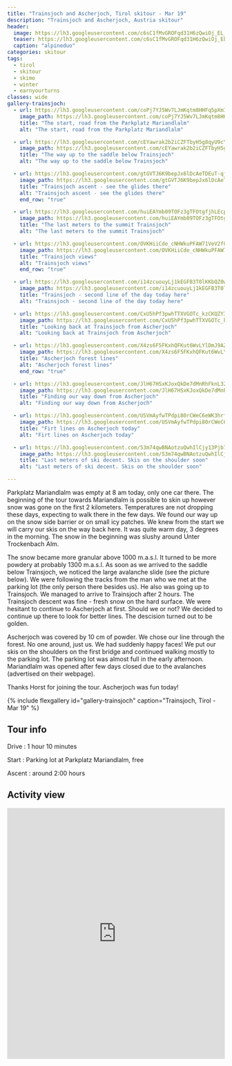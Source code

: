 ```yaml
---
title: "Trainsjoch and Ascherjoch, Tirol skitour - Mar 19"
description: "Trainsjoch and Ascherjoch, Austria skitour"
header:
  image: https://lh3.googleusercontent.com/c6sC1fMvGROFqd31H6zQwiOj_EL_vF0hHKMbzt4eWhVJdrDEJcnAW7_UglbjpHj13Q058vVfwCw9Dk16RGvDfqV6zgNN6JRmSks7wvYN6Iik7-jY_6KIKt9dNb_CufhhFYlhZ7AeHyadGIEGYN7alNJToxhOJd1mJm-Os1szQF1nuHwmLxkYvKjteAZb9M-RzOvTno6kElfyUsg3zGF_ydC8XZlt0GJG_cBvjE5p1fKmhXqFE1W7gugvClqzy6wGbZWEATrkH2RkyLYp5IJJh9l68zBMMNoUKS8qIp67IeGDgW20iskg6SVT1NrmPFsRZg6KbfBBPfSE0_m3PfLkYydyK9hVuHKFwZ5cI7VyEmDF-p7exhgxKMcrD01JWgdsnq8qhCgld6clgopoBg8ihtwTHN0yUqibQ5SNeV-x--6JiGepQ_4S4YLtAz7YUnCEndTl0xMF6_OpzvHbQd7M7IaWr_CCJQZWvVAl0WI2KUrmdhdhWZv8FLTC4IPYaoyKp3rsEFqjQh52FKHOvjo_r-qoHQhPvAOibKY9eifRPJvMseDT7JiX_1MPCYn_qQWsxB9XH0GDpoEkosTSQYbAG_9qqGWxWGM6knYwXeiCeNVCut5W2mb2VrboEaM2yo0AxyV9rJTFO-9dCcLIFkZeSHOYnxR8OmLevWhDJIX32nY5vbv_SfesAma-eMrxMjd_dgBhnmH5m9CWqnSY4U-VjmekVw=w2016-h1512-no
  teaser: https://lh3.googleusercontent.com/c6sC1fMvGROFqd31H6zQwiOj_EL_vF0hHKMbzt4eWhVJdrDEJcnAW7_UglbjpHj13Q058vVfwCw9Dk16RGvDfqV6zgNN6JRmSks7wvYN6Iik7-jY_6KIKt9dNb_CufhhFYlhZ7AeHyadGIEGYN7alNJToxhOJd1mJm-Os1szQF1nuHwmLxkYvKjteAZb9M-RzOvTno6kElfyUsg3zGF_ydC8XZlt0GJG_cBvjE5p1fKmhXqFE1W7gugvClqzy6wGbZWEATrkH2RkyLYp5IJJh9l68zBMMNoUKS8qIp67IeGDgW20iskg6SVT1NrmPFsRZg6KbfBBPfSE0_m3PfLkYydyK9hVuHKFwZ5cI7VyEmDF-p7exhgxKMcrD01JWgdsnq8qhCgld6clgopoBg8ihtwTHN0yUqibQ5SNeV-x--6JiGepQ_4S4YLtAz7YUnCEndTl0xMF6_OpzvHbQd7M7IaWr_CCJQZWvVAl0WI2KUrmdhdhWZv8FLTC4IPYaoyKp3rsEFqjQh52FKHOvjo_r-qoHQhPvAOibKY9eifRPJvMseDT7JiX_1MPCYn_qQWsxB9XH0GDpoEkosTSQYbAG_9qqGWxWGM6knYwXeiCeNVCut5W2mb2VrboEaM2yo0AxyV9rJTFO-9dCcLIFkZeSHOYnxR8OmLevWhDJIX32nY5vbv_SfesAma-eMrxMjd_dgBhnmH5m9CWqnSY4U-VjmekVw=w800-h300-no
  caption: "alpineduo"
categories: skitour
tags:
  - tirol
  - skitour
  - skimo
  - winter
  - earnyourturns
classes: wide
gallery-trainsjoch:
  - url: https://lh3.googleusercontent.com/coPj7YJ5Wv7LJmKqtm8HHFq5pXmI2yssku8hCb4CR91wyWiN781tV5u6zQ-wfSH3R1_IcQ-4qACsLGFmhXC2mUoj2LN9tSycRVZYnoKz4imIJsB03PsI2ZwGzukysH23k0NoCI5IMYzbbhpmL5UBsVNAosA4vXRJ4sgd_UFshpd-j9gBRWSt_8cfWvPvQlmRdU5JV0qUvjb5UV6STZYzbzGYnDm3P5v07tie954UA-NEIMRnOxb-w6qWlM6JDtbsFo9Sw8-4upgrzkTN-FUHMjr6xlG2ofSe2Tupa-LvdX4CraMfxT73j1jm52MnPa9poMMwY5suIo5Gv2CLfTIMj9-uz1Vxv7jiwrplwBvNV-FHAQfMEE9QF1fnuh_m1sFPYAWwscAdVvyjH400dH3JrdOvg3j-EZXoLdk_0wqA8Ji_t51MwW6Eb_eMdXBFVYzI6emPxnBeY7egTsKxjUTM3KCM8m2cYzjSFEVFTpnK04ItVDEO_FEWnPlCf0mREk8k2-MqHywbNXHfCO7-mjMKna-gWM1xq8puRY5D5eoCI0Z-0rFz-RQ8sDo0OA-ia8dmmsdLbw6TwbioTauMfCcvVLQ6jOEA-fmtum2JyNaILNC_CJEnl8nSd0NlJwUOUMSEWVaK4TW796Su2PzUrgsy4aAyrBf1-RofLU0XYDTM9ShtjnLTqll_ufPy1Q7GFv1EH5W-mUyRO9PDxJsPs9duw9tHPA=w1156-h1540-no
    image_path: https://lh3.googleusercontent.com/coPj7YJ5Wv7LJmKqtm8HHFq5pXmI2yssku8hCb4CR91wyWiN781tV5u6zQ-wfSH3R1_IcQ-4qACsLGFmhXC2mUoj2LN9tSycRVZYnoKz4imIJsB03PsI2ZwGzukysH23k0NoCI5IMYzbbhpmL5UBsVNAosA4vXRJ4sgd_UFshpd-j9gBRWSt_8cfWvPvQlmRdU5JV0qUvjb5UV6STZYzbzGYnDm3P5v07tie954UA-NEIMRnOxb-w6qWlM6JDtbsFo9Sw8-4upgrzkTN-FUHMjr6xlG2ofSe2Tupa-LvdX4CraMfxT73j1jm52MnPa9poMMwY5suIo5Gv2CLfTIMj9-uz1Vxv7jiwrplwBvNV-FHAQfMEE9QF1fnuh_m1sFPYAWwscAdVvyjH400dH3JrdOvg3j-EZXoLdk_0wqA8Ji_t51MwW6Eb_eMdXBFVYzI6emPxnBeY7egTsKxjUTM3KCM8m2cYzjSFEVFTpnK04ItVDEO_FEWnPlCf0mREk8k2-MqHywbNXHfCO7-mjMKna-gWM1xq8puRY5D5eoCI0Z-0rFz-RQ8sDo0OA-ia8dmmsdLbw6TwbioTauMfCcvVLQ6jOEA-fmtum2JyNaILNC_CJEnl8nSd0NlJwUOUMSEWVaK4TW796Su2PzUrgsy4aAyrBf1-RofLU0XYDTM9ShtjnLTqll_ufPy1Q7GFv1EH5W-mUyRO9PDxJsPs9duw9tHPA=w300-h400-no
    title: "The start, road from the Parkplatz Mariandlalm"
    alt: "The start, road from the Parkplatz Mariandlalm"

  - url: https://lh3.googleusercontent.com/cEYawrak2b2iCZFTbyH5g8qyU9cYEk9C2tmLExFGrsypRGy70CKSmbBnW2iMAls1C3xFzSvV77wA8O9AZ-8NYUPioGPu-bq0_Jf6eBvYk9WyZo0fgXWRRTPyUcNxwNmlHtqJijWGZ5jcJepwLUHuJL9Wkz35AByssd0okVFeCTCY_CoX3rvGwkFojIRo9vlOJe_UU1z-X4WPzv5GEr_5rAbcaR2oZqX-0K9Out5-TE2TufZjW6y1NALsvGDOfOw1IQfmfti7lsaqLa7-moKzsUbFDoiIoMOePOuplPcRzFfdxFM8A6zBTOJAqp8_HZkHtYC3FtgsxqUVMug-IEPYJ-MZEypbMbH2Nf77yEzfKJ86iPLwl8530fSzawwGKPrOEck-zauJycV8FZaICRRjHPoaNb37YkGewmqa4wSb4_cVio7mxXnTyomlmL_C-RQifac8ePyyE1QcqHgC7WN77Anb3XlAjt_XwT5mOtSdCfCeL96NwU1JRTr1mA1VKNc3UUtLXQxovReehc4x4mtooW-WKRvLMZ8tvJK4H34QVjdR6RE-jPMLF6oGfgBF8Aw7qh2nyNJ8aFMPaZvRsVFeQ0dSv-_FOiMl7EsqC8AYQlvdw6ApWp5SuRsBPGeySqmVZG1T4mr0H-CL90JsPvRsSq7YZxqPm3Gi=w1156-h1540-no
    image_path: https://lh3.googleusercontent.com/cEYawrak2b2iCZFTbyH5g8qyU9cYEk9C2tmLExFGrsypRGy70CKSmbBnW2iMAls1C3xFzSvV77wA8O9AZ-8NYUPioGPu-bq0_Jf6eBvYk9WyZo0fgXWRRTPyUcNxwNmlHtqJijWGZ5jcJepwLUHuJL9Wkz35AByssd0okVFeCTCY_CoX3rvGwkFojIRo9vlOJe_UU1z-X4WPzv5GEr_5rAbcaR2oZqX-0K9Out5-TE2TufZjW6y1NALsvGDOfOw1IQfmfti7lsaqLa7-moKzsUbFDoiIoMOePOuplPcRzFfdxFM8A6zBTOJAqp8_HZkHtYC3FtgsxqUVMug-IEPYJ-MZEypbMbH2Nf77yEzfKJ86iPLwl8530fSzawwGKPrOEck-zauJycV8FZaICRRjHPoaNb37YkGewmqa4wSb4_cVio7mxXnTyomlmL_C-RQifac8ePyyE1QcqHgC7WN77Anb3XlAjt_XwT5mOtSdCfCeL96NwU1JRTr1mA1VKNc3UUtLXQxovReehc4x4mtooW-WKRvLMZ8tvJK4H34QVjdR6RE-jPMLF6oGfgBF8Aw7qh2nyNJ8aFMPaZvRsVFeQ0dSv-_FOiMl7EsqC8AYQlvdw6ApWp5SuRsBPGeySqmVZG1T4mr0H-CL90JsPvRsSq7YZxqPm3Gi=w300-h400-no
    title: "The way up to the saddle below Trainsjoch"
    alt: "The way up to the saddle below Trainsjoch"

  - url: https://lh3.googleusercontent.com/gtGVTJ6K9bepJx6lDcAeTDEuT-qjdgebPtlOrJKyNLpfV5TI3BPiFIPj_IdzPHZ4_i04a2Zp6kU88xtjEJYitD5X6z5nKirpImh4ueMhjHfmnVfcoiFAxuA_ReQfX1D1Itt8NyhB_YXn49-uB6YwaQZAQxEmA9OJD6k9tXcG73LMZDp7iZoWbcl-3j0hSACtkVsxNmC_NwH1aCTEeW2Jtfbu-zBhmUbZGNnTMsJ2mle2uuEHJyGmqdVg6DGJkYEaUTMByTV5vtHZE3r5YoLkP8WQj4LruaCCMdg9KRGXJbpLsPEB5vr86CA0Bwc5rdE4TyeLfnJWRmf5bi2hieJyIj3rN8PeEs0onDgEaCWrmKt6KV2hbniEdpzfgSkQ8RSzh46oaL_CekCrIrXsyhQVgIY1Xi-u4IV7YydONyEg5jASSHgP2th_ZA2OG7FQ4YjKTmQEarvELf_2b61UFKo7A2WicI_-NcvQhXEMUTwj3cKG5CTU0WWMkevRM8Pa4eKA_aPy5IjzcJYxg4TDwyjQKgEItw_SdGJMj1mN7F-0lc0Npuc4UFchUJYNpBgLBPzRHtYAvLcz-bsCQRodb4SRk3jUMIA-EYlNLm15eS_NGiTiSKPKKzUrw1bYjEn-vq5kgM9O_sGe-cUGAm8tXDpGp9kj3jAAWwKgHC54h3IwVJTBcJOaoNoImVtd9jIr3zBu1rfSAylvEHI9Or3gJf4-qJ7bSQ=w1156-h1540-no
    image_path: https://lh3.googleusercontent.com/gtGVTJ6K9bepJx6lDcAeTDEuT-qjdgebPtlOrJKyNLpfV5TI3BPiFIPj_IdzPHZ4_i04a2Zp6kU88xtjEJYitD5X6z5nKirpImh4ueMhjHfmnVfcoiFAxuA_ReQfX1D1Itt8NyhB_YXn49-uB6YwaQZAQxEmA9OJD6k9tXcG73LMZDp7iZoWbcl-3j0hSACtkVsxNmC_NwH1aCTEeW2Jtfbu-zBhmUbZGNnTMsJ2mle2uuEHJyGmqdVg6DGJkYEaUTMByTV5vtHZE3r5YoLkP8WQj4LruaCCMdg9KRGXJbpLsPEB5vr86CA0Bwc5rdE4TyeLfnJWRmf5bi2hieJyIj3rN8PeEs0onDgEaCWrmKt6KV2hbniEdpzfgSkQ8RSzh46oaL_CekCrIrXsyhQVgIY1Xi-u4IV7YydONyEg5jASSHgP2th_ZA2OG7FQ4YjKTmQEarvELf_2b61UFKo7A2WicI_-NcvQhXEMUTwj3cKG5CTU0WWMkevRM8Pa4eKA_aPy5IjzcJYxg4TDwyjQKgEItw_SdGJMj1mN7F-0lc0Npuc4UFchUJYNpBgLBPzRHtYAvLcz-bsCQRodb4SRk3jUMIA-EYlNLm15eS_NGiTiSKPKKzUrw1bYjEn-vq5kgM9O_sGe-cUGAm8tXDpGp9kj3jAAWwKgHC54h3IwVJTBcJOaoNoImVtd9jIr3zBu1rfSAylvEHI9Or3gJf4-qJ7bSQ=w300-h400-no
    title: "Trainsjoch ascent - see the glides there"
    alt: "Trainsjoch ascent - see the glides there"
    end_row: "true"

  - url: https://lh3.googleusercontent.com/huiEAYmb09TOFz3gTFOtgfjhLEcp6nzeMFYLX-gKhkmrGulXKQU2buA0F6VGSLEeoCGJqTJEZDR8nHKb8zAa-lvQ8YL4hhHupBqEY-wQsDGnCaLgqTCJ15bsK-NzJLV4XGQk4raZmIsecP49wqIjg5vQdIqQKzAFS-aSGMK0UCTO4hBcSplYOPeNh3sZSgbEutZLKj9N3EMCMEJ2CBvYOPNYaeqIDlA2itFCLuuwyuuO7uPI_igqf4S40RzCHJO0qp6quAZwiCC47COVCuZc2H3R2z27VUwVQ2wpqWi7wo8n1k_nSqFeyLlJx75rvLA39ujAfZBblHZmVzVHA9jx-trSa7vo4mYtau3FnAHK1YwCy1jpA87y5W-LVJxwQQVqENrkxLDt2zHvjZYlZl5vuDM2R2xzGR9mkq-CHsfZMax7H6WZpOyH5oS2TO51B_KxFfdH21qLo-E4k1qdk3W5pD4WDKfwcdhabKg3YSO1FvJziWBAEoI-Bv5mmMXwPu8keXWHGsmgz64hzELBTCSm810jCnrQXww8T4Xkt5pxufYqaVUetbmz-Qvmq2dvWvBmm15Z2gJRQRVQ1jIPhJdAWC09U0RH0ARb19PnLdZBYnQERR_Ay-oYxdMsGAVpVID3CBEEuoQyx3WRN_koWATcHBYzQkSs0uh_wyilT9lXKgVh7mAG5PZhkE2G6IucDhFJ4d0ZKFn0TPyMuz23k45ryhbDXA=w2054-h1542-no
    image_path: https://lh3.googleusercontent.com/huiEAYmb09TOFz3gTFOtgfjhLEcp6nzeMFYLX-gKhkmrGulXKQU2buA0F6VGSLEeoCGJqTJEZDR8nHKb8zAa-lvQ8YL4hhHupBqEY-wQsDGnCaLgqTCJ15bsK-NzJLV4XGQk4raZmIsecP49wqIjg5vQdIqQKzAFS-aSGMK0UCTO4hBcSplYOPeNh3sZSgbEutZLKj9N3EMCMEJ2CBvYOPNYaeqIDlA2itFCLuuwyuuO7uPI_igqf4S40RzCHJO0qp6quAZwiCC47COVCuZc2H3R2z27VUwVQ2wpqWi7wo8n1k_nSqFeyLlJx75rvLA39ujAfZBblHZmVzVHA9jx-trSa7vo4mYtau3FnAHK1YwCy1jpA87y5W-LVJxwQQVqENrkxLDt2zHvjZYlZl5vuDM2R2xzGR9mkq-CHsfZMax7H6WZpOyH5oS2TO51B_KxFfdH21qLo-E4k1qdk3W5pD4WDKfwcdhabKg3YSO1FvJziWBAEoI-Bv5mmMXwPu8keXWHGsmgz64hzELBTCSm810jCnrQXww8T4Xkt5pxufYqaVUetbmz-Qvmq2dvWvBmm15Z2gJRQRVQ1jIPhJdAWC09U0RH0ARb19PnLdZBYnQERR_Ay-oYxdMsGAVpVID3CBEEuoQyx3WRN_koWATcHBYzQkSs0uh_wyilT9lXKgVh7mAG5PZhkE2G6IucDhFJ4d0ZKFn0TPyMuz23k45ryhbDXA=w400-h300-no
    title: "The last meters to the summit Trainsjoch"
    alt: "The last meters to the summit Trainsjoch"

  - url: https://lh3.googleusercontent.com/OVKHiiCde_cNHWkuPFAW71VeV2fGaQ80W7XAjrrJVYttB6MGQ7SNefOhK3dLXyTSCW5evYp2sRrhqCEDn1FkpEAmnf2xQkEt_BbCaDtQlJs6_nQ-gdybFr6ZwE_yJKTUuEYZn2ScDi1472KeS9ingMI3Sq2u0yOwaGFXfhDxYndXd5HsFvEEqCtDoN80QPAE_QUClPilY8JnzxAgbA_KAMRKFbk6kJ68IQMQwUjtYlFD2rwVh9lkx8EY2WLyirYqMLpMqdSMfoyr6wixGWP_Ksnxj88-Fa9AiG_XmnSqrmjnGYpFjEG3PdI9PNix40j1PluXgM55bBO8rVwGLSreWWPaf36McYWPMW1CW594fESCkaDIkSwDtVIF4gFuCV72McSpKm3mH_mApMpaNhYwH82VF6YlCClwO62zneDMua5WN-rYZ2no3AId9gN8J0VEYxACdBVde5-97k9oRSPKNGTqA9YaQmzd3DJXj4lzrF8wCYkfBa-SzWH3yN8ExQD-nbPGZhAV1T4WguUgSvLIaNPmOcMcczr1P3YKQzJRRTW1u2U7wlCqBrHBxrxPW0tPei1OHsmUbjggTIAldfqWFhqz-BzylOV8uR27qCd13OuYC313QJtanbsfvJtz7hOB499Jp12phv_AQwxjofU2sDCbVpKG81FZ17HS_vDG9ALK7LqWRsmEvvmrhEkwW2C0fAaZaQdDNyA6aUtdxALuUC9B3A=w2736-h1110-no
    image_path: https://lh3.googleusercontent.com/OVKHiiCde_cNHWkuPFAW71VeV2fGaQ80W7XAjrrJVYttB6MGQ7SNefOhK3dLXyTSCW5evYp2sRrhqCEDn1FkpEAmnf2xQkEt_BbCaDtQlJs6_nQ-gdybFr6ZwE_yJKTUuEYZn2ScDi1472KeS9ingMI3Sq2u0yOwaGFXfhDxYndXd5HsFvEEqCtDoN80QPAE_QUClPilY8JnzxAgbA_KAMRKFbk6kJ68IQMQwUjtYlFD2rwVh9lkx8EY2WLyirYqMLpMqdSMfoyr6wixGWP_Ksnxj88-Fa9AiG_XmnSqrmjnGYpFjEG3PdI9PNix40j1PluXgM55bBO8rVwGLSreWWPaf36McYWPMW1CW594fESCkaDIkSwDtVIF4gFuCV72McSpKm3mH_mApMpaNhYwH82VF6YlCClwO62zneDMua5WN-rYZ2no3AId9gN8J0VEYxACdBVde5-97k9oRSPKNGTqA9YaQmzd3DJXj4lzrF8wCYkfBa-SzWH3yN8ExQD-nbPGZhAV1T4WguUgSvLIaNPmOcMcczr1P3YKQzJRRTW1u2U7wlCqBrHBxrxPW0tPei1OHsmUbjggTIAldfqWFhqz-BzylOV8uR27qCd13OuYC313QJtanbsfvJtz7hOB499Jp12phv_AQwxjofU2sDCbVpKG81FZ17HS_vDG9ALK7LqWRsmEvvmrhEkwW2C0fAaZaQdDNyA6aUtdxALuUC9B3A=w400-h300-no
    title: "Trainsjoch views"
    alt: "Trainsjoch views"
    end_row: "true"

  - url: https://lh3.googleusercontent.com/i14zcuouyLj1kEGFB3T0lKKbQZ0we_qG5O8wdaxSUMNfdfVous7o4bShy6jZZE_c8smlFfhV9eSKQkV05oB7kPPDglnWB7g_IvgKXEsbCw4E5Ywl26MaRAzFCPHiBxhTXuyBH3BvNjYpihwc7bHufdnUvjbLCNO4Zj9_U6J7L3ggyQstOyDclmAHEvwv8UK3yxk8tnldMGKUaUyqnvW8Pu1HvqurKg_IJkjdqOQBkIKprLaVP99EU-jMy8xieQ-tI157cSGHjcMJK01bmwCL_d_1WY_gHd1f5njoEWE9zG5h9AqxvULblFQCcOmdRTj1wZGED5wWNpKjjKZR4w1YNhGkxDmnTOOK6puVkh3KPbQM80yzGHUA1pDXKhEIoN83hjdWQIPzIz_YSIvMH1e2X413olE3H1MGHeW3Zyywizp6mqKxR_oa8mOYViw50apGQ1TFPhzME7VlQnED8rS8jJX_TaiskYZJ_rGWJ6BPZsYL6yZP35Cev4tA7auq5IHHNHey7FuPB1CfeQqbn7IWrrGN5Gct_3XpdgJ-_Y1gyeielBXaqJKZvM0Fv9YKnKq9_NH1ZoHnkbxwQlDYkKAKCSL5d6xmJTF_otk2bEHaZrEBvLp-vE5klOMkj8ycMv8qOPpH3pUyRPpdcdUYjp8wrvGTgTS0O7Nl=w1156-h1540-no
    image_path: https://lh3.googleusercontent.com/i14zcuouyLj1kEGFB3T0lKKbQZ0we_qG5O8wdaxSUMNfdfVous7o4bShy6jZZE_c8smlFfhV9eSKQkV05oB7kPPDglnWB7g_IvgKXEsbCw4E5Ywl26MaRAzFCPHiBxhTXuyBH3BvNjYpihwc7bHufdnUvjbLCNO4Zj9_U6J7L3ggyQstOyDclmAHEvwv8UK3yxk8tnldMGKUaUyqnvW8Pu1HvqurKg_IJkjdqOQBkIKprLaVP99EU-jMy8xieQ-tI157cSGHjcMJK01bmwCL_d_1WY_gHd1f5njoEWE9zG5h9AqxvULblFQCcOmdRTj1wZGED5wWNpKjjKZR4w1YNhGkxDmnTOOK6puVkh3KPbQM80yzGHUA1pDXKhEIoN83hjdWQIPzIz_YSIvMH1e2X413olE3H1MGHeW3Zyywizp6mqKxR_oa8mOYViw50apGQ1TFPhzME7VlQnED8rS8jJX_TaiskYZJ_rGWJ6BPZsYL6yZP35Cev4tA7auq5IHHNHey7FuPB1CfeQqbn7IWrrGN5Gct_3XpdgJ-_Y1gyeielBXaqJKZvM0Fv9YKnKq9_NH1ZoHnkbxwQlDYkKAKCSL5d6xmJTF_otk2bEHaZrEBvLp-vE5klOMkj8ycMv8qOPpH3pUyRPpdcdUYjp8wrvGTgTS0O7Nl=w300-h400-no
    title: "Trainsjoch - second line of the day today here"
    alt: "Trainsjoch - second line of the day today here"

  - url: https://lh3.googleusercontent.com/CxU5hPf3pwhTTXVGOTc_kzCKQZY35a99PWpke3gjBI3EKgRKNmqez3hXbdFpXf8BqclXN8OdzaVlGoEoAUMIUgx1wPQoFJMAvZ33njqyDTgdf9ptSGmJnojodXxUtQZeZwlqJm5yvHzKYDIkNBXSpqoF-zGaOTS4I-Xjfyo_wSFOJ08mEe6HekZkwrzbzd027P7822hYILwKvqu0RkihYBam51LCPD5zi244YnSmeK2pCPl-L0udmwDSrHqco1WoaOy-DCDn3QHT-4mYbVISDL1chHbaprOW-NtGs8U2v_70zHX9pC24K898IyT7Ob2ZRhA7pEollSvmUgcHPR9HcmDNXVPT92tzamW4rHYouAUJDY_mrYylltV0oijp1ppJ_K3GdiGMNpa0LsMw4BO9N8Yjt8DeZyTPuztvC2yuy-ybLS1_HSyaJSLEplZvda1yDP6W_1GWg9pGumN-KC3JTBUyh5Tri3W31ZzcFiVGfXoWV9a0yknzXC7gU2SRbgFnpn2FlgqkdO8sDjLPPsgZGAs9srUCfJHLreBDxb46sBfCP9nYtTIbckr-JZm-lJHRo3i9I7rStWytEwUJRO7YChFReRXG8WOUERxr90vjV3n4YRVT-SAzeX5sG1GIPxMlsiCcBp00kzT2GQ_FK-vBLKfUocdkVcOz=w2054-h1542-no
    image_path: https://lh3.googleusercontent.com/CxU5hPf3pwhTTXVGOTc_kzCKQZY35a99PWpke3gjBI3EKgRKNmqez3hXbdFpXf8BqclXN8OdzaVlGoEoAUMIUgx1wPQoFJMAvZ33njqyDTgdf9ptSGmJnojodXxUtQZeZwlqJm5yvHzKYDIkNBXSpqoF-zGaOTS4I-Xjfyo_wSFOJ08mEe6HekZkwrzbzd027P7822hYILwKvqu0RkihYBam51LCPD5zi244YnSmeK2pCPl-L0udmwDSrHqco1WoaOy-DCDn3QHT-4mYbVISDL1chHbaprOW-NtGs8U2v_70zHX9pC24K898IyT7Ob2ZRhA7pEollSvmUgcHPR9HcmDNXVPT92tzamW4rHYouAUJDY_mrYylltV0oijp1ppJ_K3GdiGMNpa0LsMw4BO9N8Yjt8DeZyTPuztvC2yuy-ybLS1_HSyaJSLEplZvda1yDP6W_1GWg9pGumN-KC3JTBUyh5Tri3W31ZzcFiVGfXoWV9a0yknzXC7gU2SRbgFnpn2FlgqkdO8sDjLPPsgZGAs9srUCfJHLreBDxb46sBfCP9nYtTIbckr-JZm-lJHRo3i9I7rStWytEwUJRO7YChFReRXG8WOUERxr90vjV3n4YRVT-SAzeX5sG1GIPxMlsiCcBp00kzT2GQ_FK-vBLKfUocdkVcOz=w400-h300-no
    title: "Looking back at Trainsjoch from Ascherjoch"
    alt: "Looking back at Trainsjoch from Ascherjoch"

  - url: https://lh3.googleusercontent.com/X4zs6F5FKxhQFKut6WvLYlDmJ9AZHPZuIBOZRL4Fg5BBtdIlqPpuRq8UzW1kwgBv17ZV6DYnYQyreyVC01a-qg9pg5EOBP2sBM5G88oaUJAsO0CAaORF67pKiF9-cbJrjw1STL25bGnsUwaWfv2JXm93TpllpfJMHA0OSMXbPT2pcwAo7sexkMsgffoMe_rp_cWgni4DLr5VrU1AZYbKxWWaHvyw4_guKaACQ42WQSs_A0etmnufxk1jggesbA4LTmKFZrUukN5mCy0JzK3uiicpTGT7WUFsBhidD_bXE5VWiylEiqwCBV7AHtyRkbHI4nmt7Ku7Qzt1jRmfUVKfIen0GTsszlVmbnZ1vnw1TxtE5Du1Rl0NppWX_fnPSUzwXbKC2aJQuXK4SFnKkXe6X9fATYvm0CKIP8lGYgDfWagWq3QMBoTujSkwvA91B9D_6UDVBg0OT8EO7cDpuNO0phjNJyQvGGGLnV_W6raOZK-rIU_IRKF__Pn2pw_HNZ3sHRj6vQdq2cpC2omHIP-pPbtXFg5d0yVBur5VHxrVFmDR702Cq8g6NBnoAY0jkt0wmhLl15CnU7mv9ymInvkSM1mS3d-GaHfuXzzzc0YtJNxOwng7C6CrJJFc9zTIbLANasj0rXGNdwAWc7_aSOEXLE_3M5Zovm5i=w1156-h1540-no
    image_path: https://lh3.googleusercontent.com/X4zs6F5FKxhQFKut6WvLYlDmJ9AZHPZuIBOZRL4Fg5BBtdIlqPpuRq8UzW1kwgBv17ZV6DYnYQyreyVC01a-qg9pg5EOBP2sBM5G88oaUJAsO0CAaORF67pKiF9-cbJrjw1STL25bGnsUwaWfv2JXm93TpllpfJMHA0OSMXbPT2pcwAo7sexkMsgffoMe_rp_cWgni4DLr5VrU1AZYbKxWWaHvyw4_guKaACQ42WQSs_A0etmnufxk1jggesbA4LTmKFZrUukN5mCy0JzK3uiicpTGT7WUFsBhidD_bXE5VWiylEiqwCBV7AHtyRkbHI4nmt7Ku7Qzt1jRmfUVKfIen0GTsszlVmbnZ1vnw1TxtE5Du1Rl0NppWX_fnPSUzwXbKC2aJQuXK4SFnKkXe6X9fATYvm0CKIP8lGYgDfWagWq3QMBoTujSkwvA91B9D_6UDVBg0OT8EO7cDpuNO0phjNJyQvGGGLnV_W6raOZK-rIU_IRKF__Pn2pw_HNZ3sHRj6vQdq2cpC2omHIP-pPbtXFg5d0yVBur5VHxrVFmDR702Cq8g6NBnoAY0jkt0wmhLl15CnU7mv9ymInvkSM1mS3d-GaHfuXzzzc0YtJNxOwng7C6CrJJFc9zTIbLANasj0rXGNdwAWc7_aSOEXLE_3M5Zovm5i=w300-h400-no
    title: "Ascherjoch forest lines"
    alt: "Ascherjoch forest lines"
    end_row: "true"

  - url: https://lh3.googleusercontent.com/JlH67HSxKJoxQkDe7dMnRhFknL32k77gMzR6RZCMck7KtN-KW9qNZKlCuG_nIE6O061SwstSiXGthu3wzVNi5WQortXtBtU5EJr1h4MFymirBoGZfSR_5a3vHqLkv1aJXgSELtwZ5QRhKdU6fxXQnvZ-2AWej18BrpBMvibzQP7hH3QFyGp23_hQ-WMX9VC9ga-YJR8MSn4tRC42sjpk2c3nuBTEfyQeRI4J8lGrmSX27Iizt7-HE1wxbqzp1_h58ezSNx0BDxMgRMnucu4NpLLjyE8IGgCtHmvTG_6ON76nOqFCIarEMsW_4CWdB6zVwmdLME8sf8vUUlTo9oc5ZdaLFDg7q2OkY889Xb4qK60bAKqjjZ5v_wb8XpY258GtqHR4c8d1Zo-Se0zUNr2Z2dDtLjKxhl4gnwlJr_1dAJDH2bnxTjemM6u_F-hm-nQxHFmVim6dM5ptVQJTtIBc2HmpBPk-Q_ah-2cXILCL3eQeQPCZMjun-HPrnjkGDaZRTx8H-trw-0I5TG9mV87MsXMIoa3oDhJLI9gL09uLDNXG6q21ZMgh1BbZOI3qNR4mbgABUKFFptH5vBbGt4oCww5yOp7skPbHSG91_NOmGjHhLp4DwS42btWWzoSgGSoVeOX9Lo2QNz2tiMfvvjXWUhKejrQ518Rc=w1156-h1540-no
    image_path: https://lh3.googleusercontent.com/JlH67HSxKJoxQkDe7dMnRhFknL32k77gMzR6RZCMck7KtN-KW9qNZKlCuG_nIE6O061SwstSiXGthu3wzVNi5WQortXtBtU5EJr1h4MFymirBoGZfSR_5a3vHqLkv1aJXgSELtwZ5QRhKdU6fxXQnvZ-2AWej18BrpBMvibzQP7hH3QFyGp23_hQ-WMX9VC9ga-YJR8MSn4tRC42sjpk2c3nuBTEfyQeRI4J8lGrmSX27Iizt7-HE1wxbqzp1_h58ezSNx0BDxMgRMnucu4NpLLjyE8IGgCtHmvTG_6ON76nOqFCIarEMsW_4CWdB6zVwmdLME8sf8vUUlTo9oc5ZdaLFDg7q2OkY889Xb4qK60bAKqjjZ5v_wb8XpY258GtqHR4c8d1Zo-Se0zUNr2Z2dDtLjKxhl4gnwlJr_1dAJDH2bnxTjemM6u_F-hm-nQxHFmVim6dM5ptVQJTtIBc2HmpBPk-Q_ah-2cXILCL3eQeQPCZMjun-HPrnjkGDaZRTx8H-trw-0I5TG9mV87MsXMIoa3oDhJLI9gL09uLDNXG6q21ZMgh1BbZOI3qNR4mbgABUKFFptH5vBbGt4oCww5yOp7skPbHSG91_NOmGjHhLp4DwS42btWWzoSgGSoVeOX9Lo2QNz2tiMfvvjXWUhKejrQ518Rc=w300-h400-no
    title: "Finding our way down from Ascherjoch"
    alt: "Finding our way down from Ascherjoch"

  - url: https://lh3.googleusercontent.com/USVmAyfwTPdpi80rCWeC6eWK3hrf9HNEHGEZulODf4VuAf-Al5jhKaTkbKn8Z-Dwcg47da78dSESptr4RnMSqQ28YRQn-XfUSn14bAoz3QHtJGqjXXZr2OcgugzLDg52F5UmzLQytfYaltG4y6bV22RL9OIKagnDrSpSgMGwDulzTdnQ1AxqF3VhrrscBuaySUxjvYTQ8WZrOGOzTaZzCNhezEOTxXBYVV6VcjTtrp_g0V6R2zx6FTjchprgA1Grtf1r5U9hY00wBTTC_kKlbStVMz37XQ2CL4hXBDLuCIplKloQXRgZtXY8_1zBR8zQ1Ba2cXnHu22bH6A__Go0pnywiqKl8KcezgoqDs5HewFUAe8ZPSdc-UGDwHAbFNl0bvVClr_c8xpG0lLAsMRiuFiJCSFgwAFyR2Z3lDcUMU8wjzDKlJ_VCvFsGA-bqG_zacU1L2lXUYrqUppHsLHSvEld3Tfkyl34k0bFb9usNfVMVAK3ejIdYBeKYNCf-2Yv3SPTgwnfYZs7Q8Uz1Dh4E1a_0Kg0hxuuYVknM32ue3QTr-fheLd59edWSxMJE49NXOwhwfJm6aFgUolY9BVnqBiUSVpUnqLMKM1eAKO3Zu7ju-5OSDzxLAiXuKmoFu4fu-gWwtl7meqImdJ24P2mAJbKEbWuCFTyD1Tmwa6sQWadY80Q0yepJnzQaZYGAfe4L9Ldb9D7TGCzdcXF6pX1tGOLbA=w1156-h1540-no
    image_path: https://lh3.googleusercontent.com/USVmAyfwTPdpi80rCWeC6eWK3hrf9HNEHGEZulODf4VuAf-Al5jhKaTkbKn8Z-Dwcg47da78dSESptr4RnMSqQ28YRQn-XfUSn14bAoz3QHtJGqjXXZr2OcgugzLDg52F5UmzLQytfYaltG4y6bV22RL9OIKagnDrSpSgMGwDulzTdnQ1AxqF3VhrrscBuaySUxjvYTQ8WZrOGOzTaZzCNhezEOTxXBYVV6VcjTtrp_g0V6R2zx6FTjchprgA1Grtf1r5U9hY00wBTTC_kKlbStVMz37XQ2CL4hXBDLuCIplKloQXRgZtXY8_1zBR8zQ1Ba2cXnHu22bH6A__Go0pnywiqKl8KcezgoqDs5HewFUAe8ZPSdc-UGDwHAbFNl0bvVClr_c8xpG0lLAsMRiuFiJCSFgwAFyR2Z3lDcUMU8wjzDKlJ_VCvFsGA-bqG_zacU1L2lXUYrqUppHsLHSvEld3Tfkyl34k0bFb9usNfVMVAK3ejIdYBeKYNCf-2Yv3SPTgwnfYZs7Q8Uz1Dh4E1a_0Kg0hxuuYVknM32ue3QTr-fheLd59edWSxMJE49NXOwhwfJm6aFgUolY9BVnqBiUSVpUnqLMKM1eAKO3Zu7ju-5OSDzxLAiXuKmoFu4fu-gWwtl7meqImdJ24P2mAJbKEbWuCFTyD1Tmwa6sQWadY80Q0yepJnzQaZYGAfe4L9Ldb9D7TGCzdcXF6pX1tGOLbA=w300-h400-no
    title: "Firt lines on Ascherjoch today"
    alt: "Firt lines on Ascherjoch today"

  - url: https://lh3.googleusercontent.com/53m74qwBNAotzuQwhIlCjy13Pjb73E0nwXo21VnRl2Dw4oU-uuZqdDosdnUDJ26unT1drBdfWXHC-K16mt2jp8Lwr1pm3hc8TJSA8GqQge1pTxYNMZljEqzrPPEsorRRCZdDqPSEKYKqx98bf34WStV-lr4ezs3flK3FfmoxsP_1BbDg_Fm_i5VGt_NdERmXAh0EqNMXvRZEjUq9kQU9SkFd0G0ctipATACceodmsJMhev3USux5NITjZVo6USLTQZv5T4bRAG1O9YSw8H-NWDy4pIX_f8RulXPav7kA2A6TegSUTQUWU0Ug_uJEzVKov4NUakaXA72tk37hTsONF5MK5WDuUkkekVNLVxzZwc9qDAHSkzTwKamEsFtWNQzTHLNUmvXIRNjO4HT15bQ_eonv0f6mZtOj--ab6kAfysFrf9W9EDYzrWqrMQVXsZV-dkBukLHzRu_wY7rIJLckD3nlOVEk1u7GYfpJZmDJka21_s289hp4NNvTU_COuVm8VjcEKbh2OtB4ZtI_T0SF0qdO3qGkOfCsdwt-ZCLjzaDJBNax792keSvTXJ7D5gZwLi5NS2ESMDP-ObLBrrEJomH7TIuKlUdMvdXuZHZ0rI7QvbGQEwGj9mlqhA36P8gt0uZffN6MD2pvine1iys3kLDs_lWAQnnK=w1156-h1540-no
    image_path: https://lh3.googleusercontent.com/53m74qwBNAotzuQwhIlCjy13Pjb73E0nwXo21VnRl2Dw4oU-uuZqdDosdnUDJ26unT1drBdfWXHC-K16mt2jp8Lwr1pm3hc8TJSA8GqQge1pTxYNMZljEqzrPPEsorRRCZdDqPSEKYKqx98bf34WStV-lr4ezs3flK3FfmoxsP_1BbDg_Fm_i5VGt_NdERmXAh0EqNMXvRZEjUq9kQU9SkFd0G0ctipATACceodmsJMhev3USux5NITjZVo6USLTQZv5T4bRAG1O9YSw8H-NWDy4pIX_f8RulXPav7kA2A6TegSUTQUWU0Ug_uJEzVKov4NUakaXA72tk37hTsONF5MK5WDuUkkekVNLVxzZwc9qDAHSkzTwKamEsFtWNQzTHLNUmvXIRNjO4HT15bQ_eonv0f6mZtOj--ab6kAfysFrf9W9EDYzrWqrMQVXsZV-dkBukLHzRu_wY7rIJLckD3nlOVEk1u7GYfpJZmDJka21_s289hp4NNvTU_COuVm8VjcEKbh2OtB4ZtI_T0SF0qdO3qGkOfCsdwt-ZCLjzaDJBNax792keSvTXJ7D5gZwLi5NS2ESMDP-ObLBrrEJomH7TIuKlUdMvdXuZHZ0rI7QvbGQEwGj9mlqhA36P8gt0uZffN6MD2pvine1iys3kLDs_lWAQnnK=w300-h400-no
    title: "Last meters of ski decent. Skis on the shoulder soon"
    alt: "Last meters of ski decent. Skis on the shoulder soon"

---
```



Parkplatz Mariandlalm was empty at 8 am today, only one car there. The beginning of the tour towards Mariandlalm is possible to skin up however snow was gone on the first 2 kilometers. Temperatures are not dropping these days, expecting to walk there in the few days. We found our way up on the snow side barrier or on small icy patches. We knew from the start we will carry our skis on the way back here. It was quite warm day, 3 degrees in the morning. The snow in the beginning was slushy around Unter Trockenbach Alm.

The snow became more granular above 1000 m.a.s.l. It turned to be more powdery at probably 1300 m.a.s.l. As soon as we arrived to the saddle below Trainsjoch, we noticed the large avalanche slide (see the picture below). We were following the tracks from the man who we met at the parking lot (the only person there besides us). He also was going up to Trainsjoch. We managed to arrive to Trainsjoch after 2 hours. The Trainsjoch descent was fine - fresh snow on the hard surface. We were hesitant to continue to Ascherjoch at first. Should we or not? We decided to continue up there to look for better lines. The descision turned out to be golden.

Ascherjoch was covered by 10 cm of powder. We chose our line through the forest. No one around, just us. We had suddenly happy faces! We put our skis on the shoulders on the first bridge and continued walking mostly to the parking lot. The parking lot was almost full in the early afternoon. Mariandlalm was opened after few days closed due to the avalanches (advertised on their webpage).

Thanks Horst for joining the tour. Ascherjoch was fun today!

{% include flexgallery id="gallery-trainsjoch" caption="Trainsjoch, Tirol - Mar 19" %}

## Tour info

Drive
: 1 hour 10 minutes

Start
: Parking lot at Parkplatz Mariandlalm, free

Ascent
: around 2:00 hours 

## Activity view

<iframe src="https://www.komoot.com/tour/57845197/embed?profile=1" width="100%" height="580" frameborder="0" scrolling="no"></iframe>
